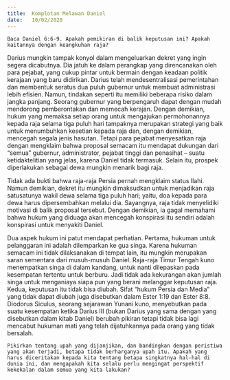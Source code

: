 ```yaml
---
title:  Komplotan Melawan Daniel
date:   10/02/2020
---
```


`Baca Daniel 6:6-9. Apakah pemikiran di balik keputusan ini? Apakah kaitannya dengan keangkuhan raja?`

Darius mungkin tampak konyol dalam mengeluarkan dekret yang ingin segera dicabutnya. Dia jatuh ke dalam perangkap yang direncanakan oleh para pejabat, yang cukup pintar untuk bermain dengan keadaan politik kerajaan yang baru didirikan. Darius telah mendesentralisasi pemerintahan dan membentuk seratus dua puluh gubernur untuk membuat administrasi lebih efisien. Namun, tindakan seperti itu memiliki beberapa risiko dalam jangka panjang. Seorang gubernur yang berpengaruh dapat dengan mudah mendorong pemberontakan dan memecah kerajan. Dengan demikian, hukum yang memaksa setiap orang untuk mengajukan permohonannya kepada raja selama tiga puluh hari tampaknya merupakan strategi yang baik untuk menumbuhkan kesetian kepada raja dan, dengan demikian, mencegah segala jenis hasutan. Tetapi para pejabat menyesatkan raja dengan mengklaim bahwa proposal semacam itu mendapat dukungan dari “semua” gubernur, administrator, pejabat tinggi dan penasihat – suatu ketidaktelitian yang jelas, karena Daniel tidak termasuk. Selain itu, prospek diperlakukan sebagai dewa mungkin menarik bagi raja.

Tidak ada bukti bahwa raja-raja Persia pernah mengklaim status Ilahi. Namun demikian, dekret itu mungkin dimaksudkan untuk menjadikan raja satusatunya wakil dewa selama tiga puluh hari; yaitu, doa kepada para dewa harus dipersembahkan melalui dia. Sayangnya, raja tidak menyelidiki motivasi di balik proposal tersebut. Dengan demikian, ia gagal memahami bahwa hukum yang diduaga akan mencegah konspirasi itu sendiri adalah konspirasi untuk menyakiti Daniel.

Dua aspek hukum ini patut mendapat perhatian. Pertama, hukuman untuk pelanggaran ini adalah dilemparkan ke gua singa. Karena hukuman semacam ini tidak dilaksanakan di tempat lain, itu mungkin merupakan saran sementara dari musuh-musuh Daniel. Raja-raja Timur Tengah kuno menempatkan singa di dalam kandang, untuk nanti dilepaskan pada kesempatan tertentu untuk berburu. Jadi tidak ada kekurangan akan jumlah singa untuk menganiaya siapa pun yang berani melanggar keputusan raja. Kedua, keputusan itu tidak bisa diubah. Sifat “hukum Persia dan Media” yang tidak dapat diubah juga disebutkan dalam Ester 1:19 dan Ester 8:8. Diodorus Siculus, seorang sejarawan Yunani kuno, menyebutkan pada suatu kesempatan ketika Darius III (bukan Darius yang sama dengan yang disebutkan dalam kitab Daniel) berubah pikiran tetapi tidak bisa lagi mencabut hukuman mati yang telah dijatuhkannya pada orang yang tidak bersalah.

`Pikirkan tentang upah yang dijanjikan, dan bandingkan dengan peristiwa yang akan terjadi, betapa tidak berharganya upah itu. Apakah yang harus diceritakan kepada kita tentang betapa singkatnya hal-hal di dunia ini, dan mengapakah kita selalu perlu mengingat perspektif kekekalan dalam semua yang kita lakukan?`